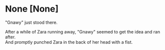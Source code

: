 # None [None]
"Gnawy" just stood there.

After a while of Zara running away, "Gnawy" seemed to get the idea and ran after.  
And promptly punched Zara in the back of her head with a fist.

